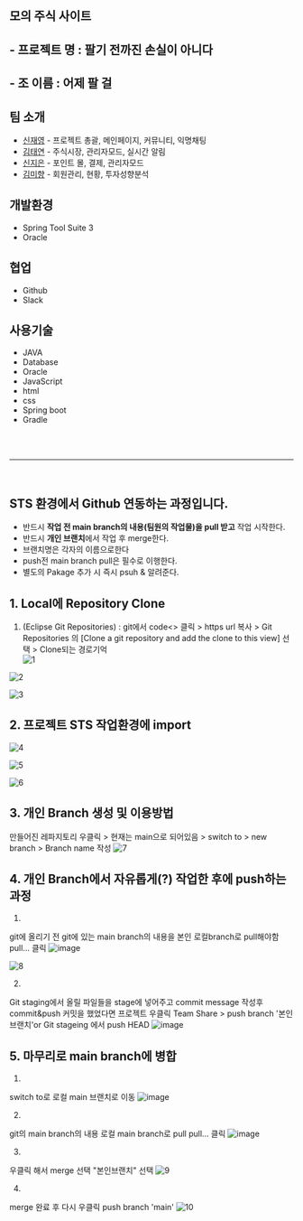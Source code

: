## 모의 주식 사이트
## - 프로젝트 명 : 팔기 전까진 손실이 아니다
## - 조 이름 : 어제 팔 걸


## 팀 소개
- [신재영](https://github.com/tsd02150) - 프로젝트 총괄, 메인페이지, 커뮤니티, 익명채팅
- [김태연](https://github.com/Benhur41) - 주식시장, 관리자모드, 실시간 알림
- [신지은](https://github.com/shinji56n) - 포인트 몰, 결제, 관리자모드
- [김미향](https://github.com/kmhyang) - 회원관리, 현황, 투자성향분석

## 개발환경
- Spring Tool Suite 3
- Oracle

## 협업
- Github
- Slack


## 사용기술
  * JAVA
  * Database
  * Oracle
  * JavaScript
  * html
  * css
  * Spring boot
  * Gradle

<br/>
<br/>
<hr>
<br/>

## STS 환경에서 Github 연동하는 과정입니다.
  - 반드시 <b>작업 전 main branch의 내용(팀원의 작업물)을 pull 받고</b> 작업 시작한다.
  - 반드시 <b>개인 브랜치</b>에서 작업 후 merge한다.
  - 브랜치명은 각자의 이름으로한다
  - push전 main branch pull은 필수로 이행한다.
  - 별도의 Pakage 추가 시 즉시 psuh & 알려준다.
  
## 1. Local에 Repository Clone
1. (Eclipse Git Repositories) : git에서 code<> 클릭 > https url 복사 > Git Repositories 의 [Clone a git repository and add the clone to this view] 선택 > Clone되는 경로기억  
![1](https://github.com/tsd02150/YedamLastProject/assets/85140469/48f0f742-98a9-43c8-aaca-7472d2eb5cd6)

![2](https://github.com/tsd02150/YedamLastProject/assets/85140469/47b0ea9c-c9f6-479b-ad0e-e1b92aa8d03d)

![3](https://github.com/tsd02150/YedamLastProject/assets/85140469/1c182875-80e2-4882-8666-82a40151c0b2)


## 2. 프로젝트 STS 작업환경에 import
![4](https://github.com/tsd02150/YedamLastProject/assets/85140469/d8d8c420-f002-4e87-a5ef-aefeaab9a4f6)

![5](https://github.com/tsd02150/YedamLastProject/assets/85140469/40c9fd28-6415-4b13-92bc-878f6fb187ac)

![6](https://github.com/tsd02150/YedamLastProject/assets/85140469/830d7c42-ca3c-4a4c-bd81-94c4231067d3)


## 3. 개인 Branch 생성 및 이용방법
만들어진 레파지토리 우클릭 > 현재는 main으로 되어있음 > switch to > new branch > Branch name 작성
![7](https://github.com/tsd02150/YedamLastProject/assets/85140469/ff3687b9-d369-4434-a375-58a83358b0a5)



## 4. 개인 Branch에서 자유롭게(?) 작업한 후에 push하는 과정
1.
git에 올리기 전 git에 있는 main branch의 내용을 본인 로컬branch로 pull해야함
pull... 클릭
![image](https://user-images.githubusercontent.com/85140469/235565671-328d60fb-96a9-4ce7-a45e-4996c397fc58.png)

![8](https://github.com/tsd02150/YedamLastProject/assets/85140469/5766a7a4-0023-46b5-ae8f-ae2f1c69c0c0)

2.
Git staging에서 올릴 파일들을 stage에 넣어주고 commit message 작성후 commit&push
커밋을 했었다면 프로젝트 우클릭 Team Share > push branch '본인 브랜치'or Git stageing 에서 push HEAD 
![image](https://user-images.githubusercontent.com/85140469/235566029-924fb414-e207-43a1-9ede-3d9a039fd533.png)

  
## 5. 마무리로 main branch에 병합
1.
switch to로 로컬 main 브랜치로 이동
![image](https://user-images.githubusercontent.com/85140469/235566227-46d3db56-ea94-4959-9cd8-20ea116a970d.png)

2.
git의 main branch의 내용 로컬 main branch로 pull
pull... 클릭
![image](https://user-images.githubusercontent.com/85140469/235565671-328d60fb-96a9-4ce7-a45e-4996c397fc58.png)

3.
우클릭 해서 merge 선택
"본인브랜치" 선택
![9](https://github.com/tsd02150/YedamLastProject/assets/85140469/c89bb154-0317-4ebd-b949-901f1fd4af5d)

4.
merge 완료 후
다시 우클릭 push branch 'main'
![10](https://github.com/tsd02150/YedamLastProject/assets/85140469/8841e8c7-15ea-41e8-9da1-4e66ad146a01)

